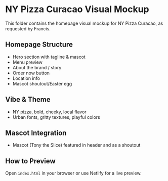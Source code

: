 # NY Pizza Curacao Visual Mockup

This folder contains the homepage visual mockup for NY Pizza Curacao, as requested by Francis.

## Homepage Structure
- Hero section with tagline & mascot
- Menu preview
- About the brand / story
- Order now button
- Location info
- Mascot shoutout/Easter egg

## Vibe & Theme
- NY pizza, bold, cheeky, local flavor
- Urban fonts, gritty textures, playful colors

## Mascot Integration
- Mascot (Tony the Slice) featured in header and as a shoutout

## How to Preview
Open `index.html` in your browser or use Netlify for a live preview.
